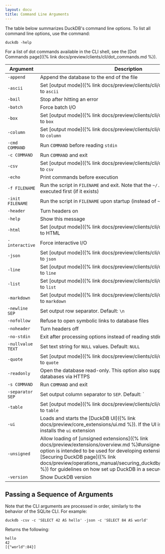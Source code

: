 ```yaml
---
layout: docu
title: Command Line Arguments
---
```


The table below summarizes DuckDB's command line options.
To list all command line options, use the command:

```batch
duckdb -help
```

For a list of dot commands available in the CLI shell, see the [Dot Commands page]({% link docs/preview/clients/cli/dot_commands.md %}).

<!-- markdownlint-disable MD056 -->

| Argument          | Description                                                                                                   |
| ----------------- | ------------------------------------------------------------------------------------------------------------- |
| `-append`         | Append the database to the end of the file                                                                    |
| `-ascii`          | Set [output mode]({% link docs/preview/clients/cli/output_formats.md %}) to `ascii`                            |
| `-bail`           | Stop after hitting an error                                                                                   |
| `-batch`          | Force batch I/O                                                                                               |
| `-box`            | Set [output mode]({% link docs/preview/clients/cli/output_formats.md %}) to `box`                              |
| `-column`         | Set [output mode]({% link docs/preview/clients/cli/output_formats.md %}) to `column`                           |
| `-cmd COMMAND`    | Run `COMMAND` before reading `stdin`                                                                          |
| `-c COMMAND`      | Run `COMMAND` and exit                                                                                        |
| `-csv`            | Set [output mode]({% link docs/preview/clients/cli/output_formats.md %}) to `csv`                              |
| `-echo`           | Print commands before execution                                                                               |
| `-f FILENAME`     | Run the script in `FILENAME` and exit. Note that the `~/.duckdbrc` is read and executed first (if it exists)  |
| `-init FILENAME`  | Run the script in `FILENAME` upon startup (instead of `~/.duckdbrc`)                                          |
| `-header`         | Turn headers on                                                                                               |
| `-help`           | Show this message                                                                                             |
| `-html`           | Set [output mode]({% link docs/preview/clients/cli/output_formats.md %}) to HTML                               |
| `-interactive`    | Force interactive I/O                                                                                         |
| `-json`           | Set [output mode]({% link docs/preview/clients/cli/output_formats.md %}) to `json`                             |
| `-line`           | Set [output mode]({% link docs/preview/clients/cli/output_formats.md %}) to `line`                             |
| `-list`           | Set [output mode]({% link docs/preview/clients/cli/output_formats.md %}) to `list`                             |
| `-markdown`       | Set [output mode]({% link docs/preview/clients/cli/output_formats.md %}) to `markdown`                         |
| `-newline SEP`    | Set output row separator. Default: `\n`                                                                       |
| `-nofollow`       | Refuse to open symbolic links to database files                                                               |
| `-noheader`       | Turn headers off                                                                                              |
| `-no-stdin`       | Exit after processing options instead of reading stdin                                                        |
| `-nullvalue TEXT` | Set text string for `NULL` values. Default: `NULL`                                                            |
| `-quote`          | Set [output mode]({% link docs/preview/clients/cli/output_formats.md %}) to `quote`                            |
| `-readonly`       | Open the database read-only. This option also supports attaching to remote databases via HTTPS                                                                                   |
| `-s COMMAND`      | Run `COMMAND` and exit                                                                                        |
| `-separator SEP`  | Set output column separator to `SEP`. Default: `|`                                                            |
| `-table`          | Set [output mode]({% link docs/preview/clients/cli/output_formats.md %}) to `table`                            |
| `-ui`             | Loads and starts the [DuckDB UI]({% link docs/preview/core_extensions/ui.md %}). If the UI is not yet installed, it installs the `ui` extension |
| `-unsigned`       | Allow loading of [unsigned extensions]({% link docs/preview/extensions/overview.md %}#unsigned-extensions). This option is intended to be used for developing extensions. Consult the [Securing DuckDB page]({% link docs/preview/operations_manual/securing_duckdb/securing_extensions.md %}) for guidelines on how set up DuckDB in a secure manner |
| `-version`        | Show DuckDB version                                                                                           |

<!-- markdownlint-enable MD056 -->

## Passing a Sequence of Arguments

Note that the CLI arguments are processed in order, similarly to the behavior of the SQLite CLI.
For example:

```batch
duckdb -csv -c 'SELECT 42 AS hello' -json -c 'SELECT 84 AS world'
```

Returns the following:

```text
hello
42
[{"world":84}]
```

